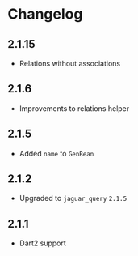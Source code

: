 # Changelog

## 2.1.15

+ Relations without associations

## 2.1.6

+ Improvements to relations helper

## 2.1.5

+ Added `name` to `GenBean`

## 2.1.2

+ Upgraded to `jaguar_query` `2.1.5`

## 2.1.1

+ Dart2 support
